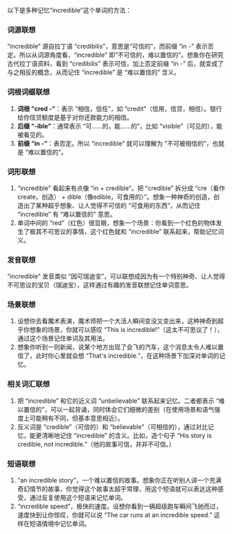 以下是多种记忆“incredible”这个单词的方法：

### 词源联想
“incredible” 源自拉丁语 “credibilis”，意思是“可信的”，而前缀 “in -” 表示否定。所以从词源角度看，“incredible” 即“不可信的，难以置信的”。想象你在研究古代拉丁语资料，看到 “credibilis” 表示可信，加上否定前缀 “in -” 后，就变成了与之相反的概念，从而记住 “incredible” 是 “难以置信的” 含义。

### 词根词缀联想
1. **词根 “cred -”**：表示 “相信，信任”，如 “credit”（信用，信贷，相信）。银行给你信贷额度是基于对你还款能力的相信。
2. **后缀 “-ible”**：通常表示 “可……的，能……的”，比如 “visible”（可见的），能被看见的。
3. **前缀 “in -”**：表否定。所以 “incredible” 就可以理解为 “不可被相信的”，也就是 “难以置信的”。

### 词形联想
1. “incredible” 看起来有点像 “in + credible”。把 “credible” 拆分成 “cre（看作create，创造） + dible（像edible，可食用的）”。想象一种神奇的创造，创造出了某种超乎想象、让人觉得不可信的 “可食用的东西”，从而记住 “incredible” 有 “难以置信的” 意思。
2. 单词中间的 “red”（红色）很显眼，想象一个场景：你看到一个红色的物体发生了极其不可思议的事情，这个红色就和 “incredible” 联系起来，帮助记忆词义。

### 发音联想
“incredible” 发音类似 “因可瑞迪宝”，可以联想成因为有一个特别神奇、让人觉得不可思议的宝贝（瑞迪宝），这样通过有趣的发音联想记住单词意思。

### 场景联想
1. 设想你去看魔术表演，魔术师把一个大活人瞬间变没又变出来，这种神奇到超乎你想象的场景，你就可以感叹 “This is incredible!”（这太不可思议了！），通过这个场景记住单词及其用法。
2. 想象你听到一则新闻，说某个地方出现了会飞的汽车，这个消息太令人难以置信了，此时你心里就会想 “That's incredible.”，在这种场景下加深对单词的记忆。

### 相关词汇联想
1. 把 “incredible” 和它的近义词 “unbelievable” 联系起来记忆。二者都表示 “难以置信的”，可以一起背诵，同时体会它们细微的差别（在使用场景和语气强度上可能稍有不同，但基本意思相近）。
2. 反义词是 “credible”（可信的）和 “believable”（可相信的），通过对比记忆，能更清晰地记住 “incredible” 的含义。比如，造个句子 “His story is credible, not incredible.”（他的故事可信，并非不可信。）

### 短语联想
1. “an incredible story”，一个难以置信的故事。想象你正在听别人讲一个充满奇幻情节的故事，你觉得这个故事太超乎常理，用这个短语就可以表达这种感受，通过反复使用这个短语来记忆单词。
2. “incredible speed”，极快的速度。设想你看到一辆超级跑车瞬间飞驰而过，速度快到让你惊叹，你就可以说 “The car runs at an incredible speed.” 这样在短语情境中记忆单词。 